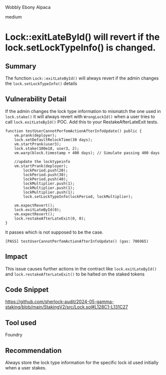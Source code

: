 Wobbly Ebony Alpaca

medium

# Lock::exitLateById() will revert if the lock.setLockTypeInfo() is changed.

## Summary
The function ```Lock::exitLateById()``` will always revert if the admin changes the ```lock.setLockTypeInfo()``` details
## Vulnerability Detail
If the admin changes the lock type information to mismatch the one used in ```lock.stake()``` it will always revert with ```WrongLockId()``` when a user tries to call ```lock.exitLateById()```
POC. 
Add this to your RestakeAfterLateExit tests.

```solidity
function testUserCannotPerfomActionAfterInfoUpdate() public {
    vm.prank(deployer);
    lock.setDefaultRelockTime(30 days);
    vm.startPrank(user3);
    lock.stake(100e18, user3, 2);
    vm.warp(block.timestamp + 400 days); // Simulate passing 400 days
    
    //update the locktypeinfo
    vm.startPrank(deployer);
        lockPeriod.push(20);
        lockPeriod.push(30);
        lockPeriod.push(40);
        lockMultiplier.push(1);
        lockMultiplier.push(1);
        lockMultiplier.push(1);
        lock.setLockTypeInfo(lockPeriod, lockMultiplier); 

    vm.expectRevert();
    lock.exitLateById(0);
    vm.expectRevert();
    lock.restakeAfterLateExit(0, 0); 
}
```
It passes which is not supposed to be the case.

```shell
[PASS] testUserCannotPerfomActionAfterInfoUpdate() (gas: 706965)
```

## Impact
This issue causes further actions in the contract like ```lock.exitLateById()``` and
```lock.restakeAfterLateExit()``` to be halted on the staked tokens
## Code Snippet
https://github.com/sherlock-audit/2024-05-gamma-staking/blob/main/StakingV2/src/Lock.sol#L128C1-L131C27

## Tool used

Foundry

## Recommendation
Always store the lock type information for the specific lock id used initially when a user stakes.